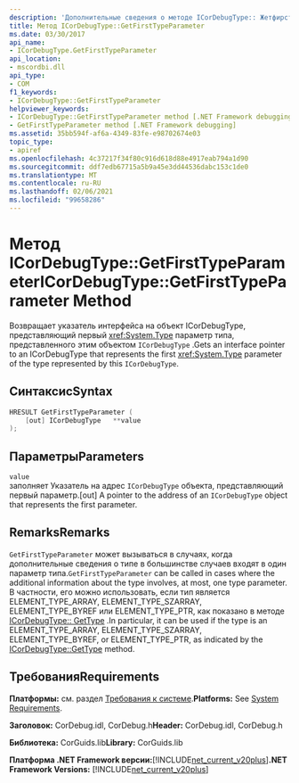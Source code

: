 ```yaml
---
description: 'Дополнительные сведения о методе ICorDebugType:: Жетфирсттипепараметер'
title: Метод ICorDebugType::GetFirstTypeParameter
ms.date: 03/30/2017
api_name:
- ICorDebugType.GetFirstTypeParameter
api_location:
- mscordbi.dll
api_type:
- COM
f1_keywords:
- ICorDebugType::GetFirstTypeParameter
helpviewer_keywords:
- ICorDebugType::GetFirstTypeParameter method [.NET Framework debugging]
- GetFirstTypeParameter method [.NET Framework debugging]
ms.assetid: 35bb594f-af6a-4349-83fe-e98702674e03
topic_type:
- apiref
ms.openlocfilehash: 4c37217f34f80c916d618d88e4917eab794a1d90
ms.sourcegitcommit: ddf7edb67715a5b9a45e3dd44536dabc153c1de0
ms.translationtype: MT
ms.contentlocale: ru-RU
ms.lasthandoff: 02/06/2021
ms.locfileid: "99658286"
---
```

# <a name="icordebugtypegetfirsttypeparameter-method"></a><span data-ttu-id="6c9a1-103">Метод ICorDebugType::GetFirstTypeParameter</span><span class="sxs-lookup"><span data-stu-id="6c9a1-103">ICorDebugType::GetFirstTypeParameter Method</span></span>

<span data-ttu-id="6c9a1-104">Возвращает указатель интерфейса на объект ICorDebugType, представляющий первый <xref:System.Type> параметр типа, представленного этим объектом `ICorDebugType` .</span><span class="sxs-lookup"><span data-stu-id="6c9a1-104">Gets an interface pointer to an ICorDebugType that represents the first <xref:System.Type> parameter of the type represented by this `ICorDebugType`.</span></span>  
  
## <a name="syntax"></a><span data-ttu-id="6c9a1-105">Синтаксис</span><span class="sxs-lookup"><span data-stu-id="6c9a1-105">Syntax</span></span>  
  
```cpp  
HRESULT GetFirstTypeParameter (  
    [out] ICorDebugType   **value  
);  
```  
  
## <a name="parameters"></a><span data-ttu-id="6c9a1-106">Параметры</span><span class="sxs-lookup"><span data-stu-id="6c9a1-106">Parameters</span></span>  

 `value`  
 <span data-ttu-id="6c9a1-107">заполняет Указатель на адрес `ICorDebugType` объекта, представляющий первый параметр.</span><span class="sxs-lookup"><span data-stu-id="6c9a1-107">[out] A pointer to the address of an `ICorDebugType` object that represents the first parameter.</span></span>  
  
## <a name="remarks"></a><span data-ttu-id="6c9a1-108">Remarks</span><span class="sxs-lookup"><span data-stu-id="6c9a1-108">Remarks</span></span>  

 <span data-ttu-id="6c9a1-109">`GetFirstTypeParameter` может вызываться в случаях, когда дополнительные сведения о типе в большинстве случаев входят в один параметр типа.</span><span class="sxs-lookup"><span data-stu-id="6c9a1-109">`GetFirstTypeParameter` can be called in cases where the additional information about the type involves, at most, one type parameter.</span></span> <span data-ttu-id="6c9a1-110">В частности, его можно использовать, если тип является ELEMENT_TYPE_ARRAY, ELEMENT_TYPE_SZARRAY, ELEMENT_TYPE_BYREF или ELEMENT_TYPE_PTR, как показано в методе [ICorDebugType:: GetType](icordebugtype-gettype-method.md) .</span><span class="sxs-lookup"><span data-stu-id="6c9a1-110">In particular, it can be used if the type is an ELEMENT_TYPE_ARRAY, ELEMENT_TYPE_SZARRAY, ELEMENT_TYPE_BYREF, or ELEMENT_TYPE_PTR, as indicated by the [ICorDebugType::GetType](icordebugtype-gettype-method.md) method.</span></span>  
  
## <a name="requirements"></a><span data-ttu-id="6c9a1-111">Требования</span><span class="sxs-lookup"><span data-stu-id="6c9a1-111">Requirements</span></span>  

 <span data-ttu-id="6c9a1-112">**Платформы:** см. раздел [Требования к системе](../../get-started/system-requirements.md).</span><span class="sxs-lookup"><span data-stu-id="6c9a1-112">**Platforms:** See [System Requirements](../../get-started/system-requirements.md).</span></span>  
  
 <span data-ttu-id="6c9a1-113">**Заголовок:** CorDebug.idl, CorDebug.h</span><span class="sxs-lookup"><span data-stu-id="6c9a1-113">**Header:** CorDebug.idl, CorDebug.h</span></span>  
  
 <span data-ttu-id="6c9a1-114">**Библиотека:** CorGuids.lib</span><span class="sxs-lookup"><span data-stu-id="6c9a1-114">**Library:** CorGuids.lib</span></span>  
  
 <span data-ttu-id="6c9a1-115">**Платформа .NET Framework версии:**[!INCLUDE[net_current_v20plus](../../../../includes/net-current-v20plus-md.md)]</span><span class="sxs-lookup"><span data-stu-id="6c9a1-115">**.NET Framework Versions:** [!INCLUDE[net_current_v20plus](../../../../includes/net-current-v20plus-md.md)]</span></span>
